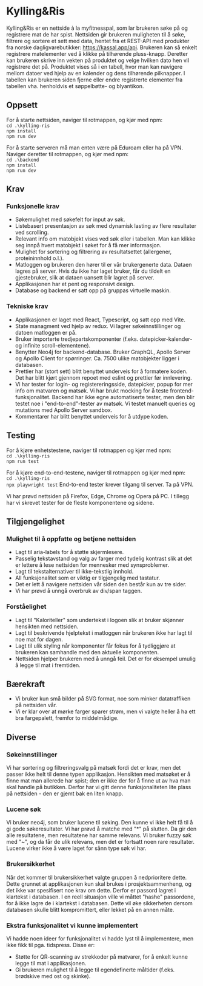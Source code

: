 # Kylling&Ris

Kylling&Ris er en nettside à la myfitnesspal, som lar brukeren søke på og registrere mat de har spist. Nettsiden gir brukeren muligheten til å søke, filtrere og sortere et sett med data, hentet fra et REST-API med produkter fra norske dagligvarebutikker: https://kassal.app/api. Brukeren kan så enkelt registrere matelementer ved å klikke på tilhørende pluss-knapp. Deretter kan brukeren skrive inn vekten på produktet og velge hvilken dato hen vil registrere det på. Produktet vises så i en tabell, hvor man kan navigere mellom datoer ved hjelp av en kalender og dens tilhørende pilknapper. I tabellen kan brukeren siden fjerne eller endre registrerte elementer fra tabellen vha. henholdvis et søppelbøtte- og blyantikon.

## Oppsett

For å starte nettsiden, naviger til rotmappen, og kjør med npm:  
`cd .\kylling-ris`  
`npm install`  
`npm run dev`

For å starte serveren må man enten være på Eduroam eller ha på VPN. Naviger deretter til rotmappen, og kjør med npm:  
`cd .\backend`  
`npm install`  
`npm run dev`

## Krav

### Funksjonelle krav

- Søkemulighet med søkefelt for input av søk.
- Listebasert presentasjon av søk med dynamisk lasting av flere resultater ved scrolling.
- Relevant info om matobjekt vises ved søk eller i tabellen. Man kan klikke seg innpå hvert matobjekt i søket for å få mer informasjon.
- Mulighet for sortering og filtrering av resultatsettet (allergener, proteininnhold o.l.).
- Matloggen og brukeren den hører til er vår brukergenerte data. Dataen lagres på server. Hvis du ikke har laget bruker, får du tildelt en gjestebruker, slik at dataen uansett blir lagret på server.
- Applikasjonen har et pent og responsivt design.
- Database og backend er satt opp på gruppas virtuelle maskin.

### Tekniske krav

- Applikasjonen er laget med React, Typescript, og satt opp med Vite.
- State managment ved hjelp av redux. Vi lagrer søkeinnstillinger og datoen matloggen er på.
- Bruker importerte tredjepartskomponenter (f.eks. datepicker-kalender- og infinite scroll-elementene).
- Benytter Neo4j for backend-database. Bruker GraphQL, Apollo Server og Apollo Client for spørringer. Ca. 7500 ulike matobjekter ligger i databasen.
- Prettier har (stort sett) blitt benyttet underveis for å formatere koden. Det har blitt kjørt gjennom repoet med eslint og prettier før innlevering.
- Vi har tester for login- og registereringsside, datepicker, popup for mer info om matvaren og matsøk. Vi har brukt mocking for å teste frontend-funksjonalitet. Backend har ikke egne automatiserte tester, men den blir testet noe i "end-to-end"-tester av matsøk. Vi testet manuelt queries og mutations med Apollo Server sandbox.
- Kommentarer har blitt benyttet underveis for å utdype koden.

## Testing

For å kjøre enhetstestene, naviger til rotmappen og kjør med npm:  
`cd .\kylling-ris`  
`npm run test`  

For å kjøre end-to-end-testene, naviger til rotmappen og kjør med npm:  
`cd .\kylling-ris`  
`npx playwright test`
End-to-end tester krever tilgang til server. Ta på VPN.

Vi har prøvd nettsiden på Firefox, Edge, Chrome og Opera på PC. I tillegg har vi skrevet tester for de fleste komponentene og sidene.

## Tilgjengelighet

### Mulighet til å oppfatte og betjene nettsiden

- Lagt til aria-labels for å støtte skjermlesere.
- Passelig tekstavstand og valg av farger med tydelig kontrast slik at det er lettere å lese nettsiden for mennesker med synsproblemer.
- Lagt til tekstalternativer til ikke-tekstlig innhold.
- All funksjonalitet som er viktig er tilgjengelig med tastatur.
- Det er lett å navigere nettsiden vår siden den består kun av tre sider.
- Vi har prøvd å unngå overbruk av div/span taggen.

### Forståelighet

- Lagt til "Kaloriteller" som undertekst i logoen slik at bruker skjønner hensikten med nettsiden.
- Lagt til beskrivende hjelptekst i matloggen når brukeren ikke har lagt til noe mat for dagen.
- Lagt til ulik styling når komponenter får fokus for å tydliggjøre at brukeren kan samhandle med den aktuelle komponenten.
- Nettsiden hjelper brukeren med å unngå feil. Det er for eksempel umulig å legge til mat i fremtiden.

## Bærekraft

- Vi bruker kun små bilder på SVG format, noe som minker datatraffiken på nettsiden vår.
- Vi er klar over at mørke farger sparer strøm, men vi valgte heller å ha ett bra fargepalett, fremfor to middelmådige.

## Diverse

### Søkeinnstillinger

Vi har sortering og filtreringsvalg på matsøk fordi det er krav, men det passer ikke helt til denne typen applikasjon. Hensikten med matsøket er å finne mat man allerede har spist; den er ikke der for å finne ut av hva man skal handle på butikken. Derfor har vi gitt denne funksjonaliteten lite plass på nettsiden - den er gjemt bak en liten knapp.

### Lucene søk

Vi bruker neo4j, som bruker lucene til søking. Den kunne vi ikke helt få til å gi gode søkeresultater. Vi har prøvd å matche med "\*" på slutten. Da gir den alle resultatene, men resultatene har samme relevans. Vi bruker fuzzy søk med "~", og da får de ulik relevans, men det er fortsatt noen rare resultater. Lucene virker ikke å være laget for sånn type søk vi har.

### Brukersikkerhet

Når det kommer til brukersikkerhet valgte gruppen å nedprioritere dette. Dette grunnet at applikasjonen kun skal brukes i prosjektsammenheng, og det ikke var spesifisert noe krav om dette. Derfor er passord lagret i klartekst i databasen. I en reell situasjon ville vi måttet "hashe" passordene, for å ikke lagre de i klartekst i databasen. Dette vil øke sikkerheten dersom databasen skulle blitt kompromittert, eller lekket på en annen måte.

### Ekstra funksjonalitet vi kunne implementert

Vi hadde noen ideer for funksjonalitet vi hadde lyst til å implementere, men ikke fikk til pga. tidspress. Disse er:

- Støtte for QR-scanning av strekkoder på matvarer, for å enkelt kunne legge til mat i applikasjonen.
- Gi brukeren mulighet til å legge til egendefinerte måltider (f.eks. brødskive med ost og skinke).

